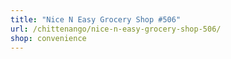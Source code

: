 ```yaml
---
title: "Nice N Easy Grocery Shop #506"
url: /chittenango/nice-n-easy-grocery-shop-506/
shop: convenience
---
```

